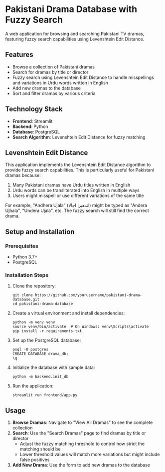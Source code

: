 # Pakistani Drama Database with Fuzzy Search

A web application for browsing and searching Pakistani TV dramas, featuring fuzzy search capabilities using Levenshtein Edit Distance.

## Features

- Browse a collection of Pakistani dramas
- Search for dramas by title or director
- Fuzzy search using Levenshtein Edit Distance to handle misspellings and variations in Urdu words written in English
- Add new dramas to the database
- Sort and filter dramas by various criteria

## Technology Stack

- **Frontend**: Streamlit
- **Backend**: Python
- **Database**: PostgreSQL
- **Search Algorithm**: Levenshtein Edit Distance for fuzzy matching

## Levenshtein Edit Distance

This application implements the Levenshtein Edit Distance algorithm to provide fuzzy search capabilities. This is particularly useful for Pakistani dramas because:

1. Many Pakistani dramas have Urdu titles written in English
2. Urdu words can be transliterated into English in multiple ways
3. Users might misspell or use different variations of the same title

For example, "Andhera Ujala" (اندھیرا اجالا) might be typed as "Andera Ujhala", "Undera Ujala", etc. The fuzzy search will still find the correct drama.

## Setup and Installation

### Prerequisites

- Python 3.7+
- PostgreSQL

### Installation Steps

1. Clone the repository:
   ```
   git clone https://github.com/yourusername/pakistani-drama-database.git
   cd pakistani-drama-database
   ```

2. Create a virtual environment and install dependencies:
   ```
   python -m venv venv
   source venv/bin/activate  # On Windows: venv\Scripts\activate
   pip install -r requirements.txt
   ```

3. Set up the PostgreSQL database:
   ```
   psql -U postgres
   CREATE DATABASE drama_db;
   \q
   ```

4. Initialize the database with sample data:
   ```
   python -m backend.init_db
   ```

5. Run the application:
   ```
   streamlit run frontend/app.py
   ```

## Usage

1. **Browse Dramas**: Navigate to "View All Dramas" to see the complete collection
2. **Search**: Use the "Search Dramas" page to find dramas by title or director
   - Adjust the fuzzy matching threshold to control how strict the matching should be
   - Lower threshold values will match more variations but might include false positives
3. **Add New Drama**: Use the form to add new dramas to the database